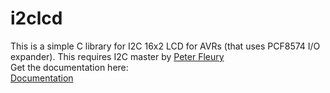 # i2clcd
[](https://img.shields.io/github/license/w0qs1/i2clcd)
This is a simple C library for I2C 16x2 LCD for AVRs (that uses PCF8574 I/O expander). This requires I2C master by [Peter Fleury](http://www.peterfleury.epizy.com)<br>
Get the documentation here:<br>
[Documentation](https://w0qs1.github.io/i2clcd/)
